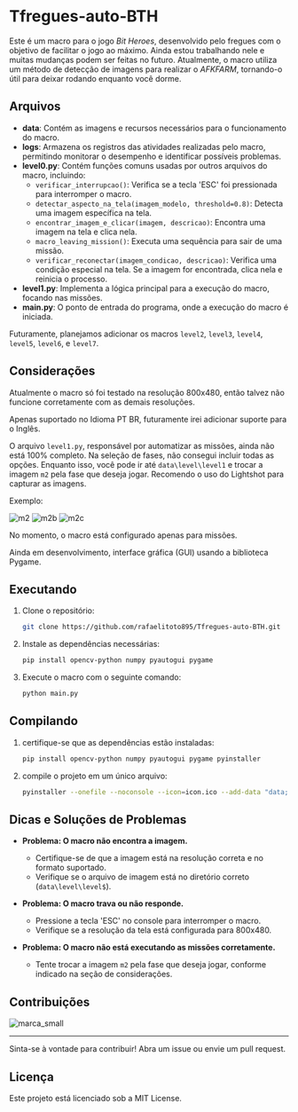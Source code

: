 # Tfregues-auto-BTH

Este é um macro para o jogo *Bit Heroes*, desenvolvido pelo fregues com o objetivo de facilitar o jogo ao máximo. Ainda estou trabalhando nele e muitas mudanças podem ser feitas no futuro. Atualmente, o macro utiliza um método de detecção de imagens para realizar o *AFKFARM*, tornando-o útil para deixar rodando enquanto você dorme.



## Arquivos

- **data**: Contém as imagens e recursos necessários para o funcionamento do macro.
- **logs**: Armazena os registros das atividades realizadas pelo macro, permitindo monitorar o desempenho e identificar possíveis problemas.
- **level0.py**: Contém funções comuns usadas por outros arquivos do macro, incluindo:
  - `verificar_interrupcao()`: Verifica se a tecla 'ESC' foi pressionada para interromper o macro.
  - `detectar_aspecto_na_tela(imagem_modelo, threshold=0.8)`: Detecta uma imagem específica na tela.
  - `encontrar_imagem_e_clicar(imagem, descricao)`: Encontra uma imagem na tela e clica nela.
  - `macro_leaving_mission()`: Executa uma sequência para sair de uma missão.
  - `verificar_reconectar(imagem_condicao, descricao)`: Verifica uma condição especial na tela. Se a imagem for encontrada, clica nela e reinicia o processo.
- **level1.py**: Implementa a lógica principal para a execução do macro, focando nas missões.
- **main.py**: O ponto de entrada do programa, onde a execução do macro é iniciada.

Futuramente, planejamos adicionar os macros `level2`, `level3`, `level4`, `level5`, `level6`, e `level7`.

## Considerações

Atualmente o macro só foi testado na resolução 800x480, então talvez não funcione corretamente com as demais resoluções.

Apenas suportado no Idioma PT BR, futuramente irei adicionar suporte para o Inglês. 

O arquivo `level1.py`, responsável por automatizar as missões, ainda não está 100% completo. Na seleção de fases, não consegui incluir todas as opções. Enquanto isso, você pode ir até `data\level\level1` e trocar a imagem `m2` pela fase que deseja jogar. Recomendo o uso do Lightshot para capturar as imagens.

Exemplo:

![m2](https://github.com/user-attachments/assets/95392baf-6313-4640-bd8a-a125bf0ba589) ![m2b](https://github.com/user-attachments/assets/c02adeff-acad-41db-bda0-06ce5db8d23c) ![m2c](https://github.com/user-attachments/assets/a677a861-27c8-4d58-8e85-6d828d4b41ec)

No momento, o macro está configurado apenas para missões.

Ainda em desenvolvimento, interface gráfica (GUI) usando a biblioteca Pygame.
 
## Executando

1. Clone o repositório:
	```bash
	git clone https://github.com/rafaelitoto895/Tfregues-auto-BTH.git
	```
2. Instale as dependências necessárias:
	```bash
	pip install opencv-python numpy pyautogui pygame
	```
3. Execute o macro com o seguinte comando:
	```bash
	python main.py
	```
   
## Compilando
	
1. certifique-se que as dependências estão instaladas:
	```bash
	pip install opencv-python numpy pyautogui pygame pyinstaller
	```
2. compile o projeto em um único arquivo:
	```bash
	pyinstaller --onefile --noconsole --icon=icon.ico --add-data "data;data" main.py
	```
	
## Dicas e Soluções de Problemas

- **Problema: O macro não encontra a imagem.**
  - Certifique-se de que a imagem está na resolução correta e no formato suportado.
  - Verifique se o arquivo de imagem está no diretório correto (`data\level\level$`).
  
- **Problema: O macro trava ou não responde.**
  - Pressione a tecla 'ESC' no console para interromper o macro. 
  - Verifique se a resolução da tela está configurada para 800x480.

- **Problema: O macro não está executando as missões corretamente.**
  - Tente trocar a imagem `m2` pela fase que deseja jogar, conforme indicado na seção de considerações.

## Contribuições

![marca_small](https://github.com/user-attachments/assets/3a29afa3-0b39-43ee-9760-cca03d978e62)

-------

Sinta-se à vontade para contribuir! Abra um issue ou envie um pull request.

## Licença

Este projeto está licenciado sob a MIT License.
